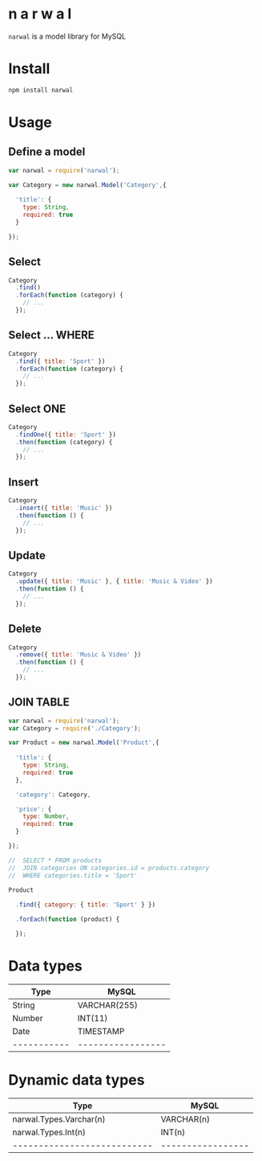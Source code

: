 n   a   r   w   a   l
=====================

`narwal` is a model library for MySQL

# Install

```bash
npm install narwal
```

# Usage

## Define a model

```js
var narwal = require('narwal');

var Category = new narwal.Model('Category',{
  
  'title': {
    type: String,
    required: true
  }

});
```

## Select

```js
Category
  .find()
  .forEach(function (category) {
    // ...
  });
```

## Select ... WHERE

```js
Category
  .find({ title: 'Sport' })
  .forEach(function (category) {
    // ...
  });
```

## Select ONE

```js
Category
  .findOne({ title: 'Sport' })
  .then(function (category) {
    // ...
  });
```

## Insert

```js
Category
  .insert({ title: 'Music' })
  .then(function () {
    // ...
  });
```

## Update

```js
Category
  .update({ title: 'Music' }, { title: 'Music & Video' })
  .then(function () {
    // ...
  });
```

## Delete

```js
Category
  .remove({ title: 'Music & Video' })
  .then(function () {
    // ...
  });
```

## JOIN TABLE

```js
var narwal = require('narwal');
var Category = require('./Category');

var Product = new narwal.Model('Product',{
  
  'title': {
    type: String,
    required: true
  },

  'category': Category,

  'price': {
    type: Number,
    required: true
  }

});

//  SELECT * FROM products
//  JOIN categories ON categories.id = products.category
//  WHERE categories.title = 'Sport'

Product
  
  .find({ category: { title: 'Sport' } })

  .forEach(function (product) {

  });

```


# Data types

| Type      | MySQL           |
|-----------|-----------------|
| String    | VARCHAR(255)    |
| Number    | INT(11)         |
| Date      | TIMESTAMP       |
|-----------|-----------------|

# Dynamic data types

| Type                      | MySQL           |
|---------------------------|-----------------|
| narwal.Types.Varchar(n)   | VARCHAR(n)      |
| narwal.Types.Int(n)       | INT(n)          |
|---------------------------|-----------------|